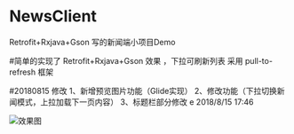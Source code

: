 # NewsClient
Retrofit+Rxjava+Gson 写的新闻端小项目Demo

#简单的实现了 Retrofit+Rxjava+Gson 效果 ，下拉可刷新列表 采用 pull-to-refresh 框架

#20180815 修改
1、新增预览图片功能（Glide实现）
2、修改功能（下拉切换新闻模式，上拉加载下一页内容） 
3、标题栏部分修改 e 2018/8/15 17:46

![效果图](https://github.com/mapeifan/NewsClient/blob/master/app/src/main/res/效果图.png)
